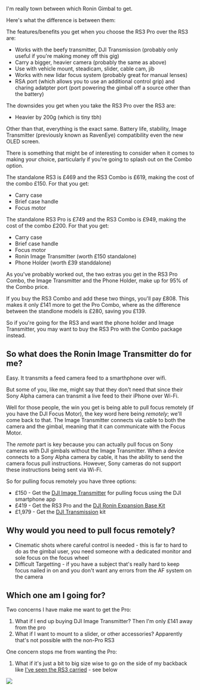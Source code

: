 I'm really town between which Ronin Gimbal to get.

Here's what the difference is between them:

The features/benefits you get when you choose the RS3 Pro over the RS3 are:
- Works with the beefy transmitter, DJI Transmission (probably only useful if you're making money off this gig)
- Carry a bigger, heavier camera (probably the same as above)
- Use with vehicle mount, steadicam, slider, cable cam, jib
- Works with new lidar focus system (probably great for manual lenses)
- RSA port (which allows you to use an additional control grip) and charing adatpter port (port powering the gimbal off a source other than the battery)


The downsides you get when you take the RS3 Pro over the RS3 are:
- Heavier by 200g (which is tiny tbh)

Other than that, everything is the exact same. Battery life, stability, Image Transmitter (previously known as RavenEye) compatibility even the new OLED screen.

There is something that might be of interesting to consider when it comes to making your choice, particularly if you're going to splash out on the Combo option. 

The standalone RS3 is £469 and the RS3 Combo is £619, making the cost of the combo £150. For that you get:
- Carry case
- Brief case handle
- Focus motor

The standalone RS3 Pro is £749 and the RS3 Combo is £949, making the cost of the combo £200. For that you get:
- Carry case
- Brief case handle
- Focus motor
- Ronin Image Transmitter (worth £150 standalone)
- Phone Holder (worth £39 standdalone)

As you've probably worked out, the two extras you get in the RS3 Pro Combo, the Image Transmitter and the Phone Holder, make up for 95% of the Combo price. 

If you buy the RS3 Combo and add these two things, you'll pay £808. This makes it only £141 more to get the Pro Combo, where as the difference between the standlone models is £280, saving you £139.

So if you're going for the RS3 and want the phone holder and Image Transmitter, you may want to buy the RS3 Pro with the Combo package instead.

## So what does the Ronin Image Transmitter do for me?

Easy. It transmits a feed camera feed to a smarthphone over wifi. 

But some of you, like me, might say that they don't need that since their Sony Alpha camera can transmit a live feed to their iPhone over Wi-Fi. 

Well for those people, the win you get is being able to pull focus remotely (if you have the DJI Focus Motor), the key word here being _remotely_; we'll come back to that. The Image Transmitter connects via cable to both the camera and the gimbal, meaning that it can communicate with the Focus Motor.

The _remote_ part is key because you can actually pull focus on Sony cameras with DJI gimbals without the Image Transmitter. When a device connects to a Sony Alpha camera by cable, it has the ability to send the camera focus pull instructions. However, Sony cameras do not support these instructions being sent via Wi-Fi. 

So for pulling focus remotely you have three options:
- £150 - Get the [DJI Image Transmitter](https://store.dji.com/uk/product/ronin-raveneye-image-transmission-system?from=store-nav) for pulling focus using the DJI smartphone app
- £419 - Get the RS3 Pro and the [DJI Ronin Expansion Base Kit](https://store.dji.com/uk/product/ronin-expansion-base-kit)
- £1,979 - Get the [DJI Transmission](https://store.dji.com/uk/product/dji-transmission-combo?vid=116751) kit

## Why would you need to pull focus remotely?

- Cinematic shots where careful control is needed - this is far to hard to do as the gimbal user, you need someone with a dedicated monitor and sole focus on the focus wheel
- Difficult Targetting - if you have a subject that's really hard to keep focus nailed in on and you don't want any errors from the AF system on the camera

## Which one am I going for?

Two concerns I have make me want to get the Pro:
1. What if I end up buying DJI Image Transmitter? Then I'm only £141 away from the pro
2. What if I want to mount to a slider, or other accessories? Apparently that's not possible with the non-Pro RS3

One concern stops me from wanting the Pro:
1. What if it's just a bit to big size wise to go on the side of my backback like [I've seen the RS3 carried](https://www.youtube.com/watch?v=qKGowtrEvZU) - see below

![](images/ronin-rs3-side-backpack.png)
